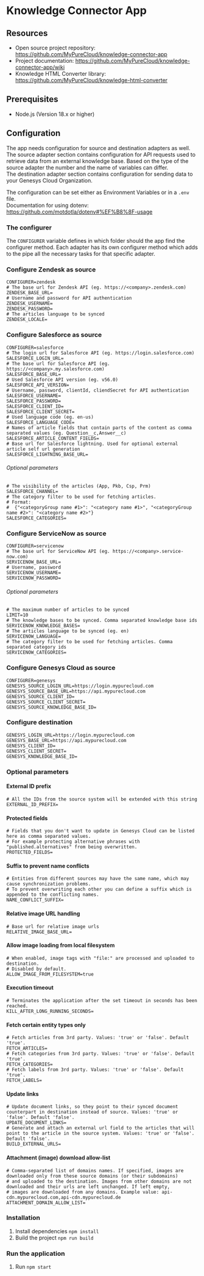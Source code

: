 # Knowledge Connector App

## Resources

- Open source project repository: https://github.com/MyPureCloud/knowledge-connector-app
- Project documentation: https://github.com/MyPureCloud/knowledge-connector-app/wiki
- Knowledge HTML Converter library: https://github.com/MyPureCloud/knowledge-html-converter

## Prerequisites

- Node.js (Version 18.x or higher)

## Configuration

The app needs configuration for source and destination adapters as well.  
The source adapter section contains configuration for API requests used to retrieve data from an external knowledge
base.
Based on the type of the source adapter the number and the name of variables can differ.  
The destination adapter section contains configuration for sending data to your Genesys Cloud Organization.

The configuration can be set either as Environment Variables or in a `.env` file.  
Documentation for using dotenv: https://github.com/motdotla/dotenv#%EF%B8%8F-usage

### The configurer

The `CONFIGURER` variable defines in which folder should the app find the configurer method.
Each adapter has its own configurer method which adds to the pipe all the necessary tasks for that specific adapter.

### Configure Zendesk as source

```
CONFIGURER=zendesk
# The base url for Zendesk API (eg. https://<company>.zendesk.com)
ZENDESK_BASE_URL=
# Username and password for API authentication
ZENDESK_USERNAME=
ZENDESK_PASSWORD=
# The articles language to be synced
ZENDESK_LOCALE=
```

### Configure Salesforce as source

```
CONFIGURER=salesforce
# The login url for Salesforce API (eg. https://login.salesforce.com)
SALESFORCE_LOGIN_URL=
# The base url for Salesforce API (eg. https://<company>.my.salesforce.com)
SALESFORCE_BASE_URL=
# Used Salesforce API version (eg. v56.0)
SALESFORCE_API_VERSION=
# Username, password, clientId, cliendSecret for API authentication
SALESFORCE_USERNAME=
SALESFORCE_PASSWORD=
SALESFORCE_CLIENT_ID=
SALESFORCE_CLIENT_SECRET=
# Used language code (eg. en-us)
SALESFORCE_LANGUAGE_CODE=
# Names of article fields that contain parts of the content as comma separated values (eg. Question__c,Answer__c)
SALESFORCE_ARTICLE_CONTENT_FIELDS=
# Base url for Salesforce lightning. Used for optional external article self url generation
SALESFORCE_LIGHTNING_BASE_URL=
```

###### Optional parameters
```
# The visibility of the articles (App, Pkb, Csp, Prm)
SALESFORCE_CHANNEL=
# The category filter to be used for fetching articles. 
# Format: 
#  {"<categoryGroup name #1>": "<category name #1>", "<categoryGroup name #2>": "<category name #2>"}
SALESFORCE_CATEGORIES=
```

### Configure ServiceNow as source

```
CONFIGURER=servicenow
# The base url for ServiceNow API (eg. https://<company>.service-now.com)
SERVICENOW_BASE_URL=
# Username, password
SERVICENOW_USERNAME=
SERVICENOW_PASSWORD=
```

###### Optional parameters
```
# The maximum number of articles to be synced
LIMIT=10
# The knowledge bases to be synced. Comma separated knowledge base ids
SERVICENOW_KNOWLEDGE_BASES=
# The articles language to be synced (eg. en)
SERVICENOW_LANGUAGE=
# The category filter to be used for fetching articles. Comma separated category ids
SERVICENOW_CATEGORIES=
```

### Configure Genesys Cloud as source

```
CONFIGURER=genesys
GENESYS_SOURCE_LOGIN_URL=https://login.mypurecloud.com
GENESYS_SOURCE_BASE_URL=https://api.mypurecloud.com
GENESYS_SOURCE_CLIENT_ID=
GENESYS_SOURCE_CLIENT_SECRET=
GENESYS_SOURCE_KNOWLEDGE_BASE_ID=
```

### Configure destination

```
GENESYS_LOGIN_URL=https://login.mypurecloud.com
GENESYS_BASE_URL=https://api.mypurecloud.com
GENESYS_CLIENT_ID=
GENESYS_CLIENT_SECRET=
GENESYS_KNOWLEDGE_BASE_ID=
```

### Optional parameters

#### External ID prefix

```
# All the IDs from the source system will be extended with this string
EXTERNAL_ID_PREFIX=
```

#### Protected fields

```
# Fields that you don't want to update in Genesys Cloud can be listed here as comma separated values.
# For example protecting alternative phrases with "published.alternatives" from being overwritten.
PROTECTED_FIELDS=
```

#### Suffix to prevent name conflicts

```
# Entities from different sources may have the same name, which may cause synchronization problems.  
# To prevent overwriting each other you can define a suffix which is appended to the conflicting names.   
NAME_CONFLICT_SUFFIX=
```

#### Relative image URL handling

```
# Base url for relative image urls
RELATIVE_IMAGE_BASE_URL=
```

#### Allow image loading from local filesystem

```
# When enabled, image tags with "file:" are processed and uploaded to destination.
# Disabled by default.
ALLOW_IMAGE_FROM_FILESYSTEM=true
```

#### Execution timeout

```
# Terminates the application after the set timeout in seconds has been reached.
KILL_AFTER_LONG_RUNNING_SECONDS=
```

#### Fetch certain entity types only

```
# Fetch articles from 3rd party. Values: 'true' or 'false'. Default 'true'. 
FETCH_ARTICLES=
# Fetch categories from 3rd party. Values: 'true' or 'false'. Default 'true'.
FETCH_CATEGORIES=
# Fetch labels from 3rd party. Values: 'true' or 'false'. Default 'true'.
FETCH_LABELS=
```

#### Update links

```
# Update document links, so they point to their synced document counterpart in destination instead of source. Values: 'true' or 'false'. Default 'false'.
UPDATE_DOCUMENT_LINKS=
# Generate and attach an external url field to the articles that will point to the article in the source system. Values: 'true' or 'false'. Default 'false'.
BUILD_EXTERNAL_URLS=
```

#### Attachment (image) download allow-list

```
# Comma-separated list of domains names. If specified, images are downloaded only from these source domains (or their subdomains)
# and uploaded to the destination. Images from other domains are not downloaded and their urls are left unchanged. If left empty,
# images are downloaded from any domains. Example value: api-cdn.mypurecloud.com,api-cdn.mypurecloud.de
ATTACHMENT_DOMAIN_ALLOW_LIST=
```

### Installation

1. Install dependencies `npm install`
2. Build the project `npm run build`

### Run the application

1. Run `npm start`
